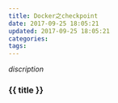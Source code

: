 ```yaml
---
title: Docker之checkpoint
date: 2017-09-25 18:05:21
updated: 2017-09-25 18:05:21
categories:
tags:
---
```


*discription*

### {{ title }}
